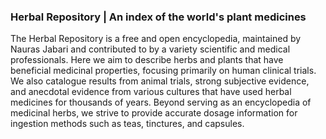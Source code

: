 ### Herbal Repository | An index of the world's plant medicines

The Herbal Repository is a free and open encyclopedia, maintained by Nauras Jabari and contributed to by a variety scientific and medical professionals. Here we aim to describe herbs and plants that have beneficial medicinal properties, focusing primarily on human clinical trials. We also catalogue results from animal trials, strong subjective evidence, and anecdotal evidence from various cultures that have used herbal medicines for thousands of years. Beyond serving as an encyclopedia of medicinal herbs, we strive to provide accurate dosage information for ingestion methods such as teas, tinctures, and capsules.
